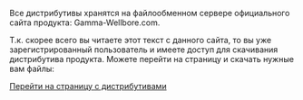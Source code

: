 Все дистрибутивы хранятся на файлообменном сервере официального сайта продукта: Gamma-Wellbore.com.

Т.к. скорее всего вы читаете этот текст с данного сайта, то вы уже зарегистрированный пользователь и имеете доступ для скачивания дистрибутива продукта. Можете перейти на страницу и скачать нужные вам файлы:

[Перейти на страницу с дистрибутивами](https://gamma-wellbore.com/download_page/)